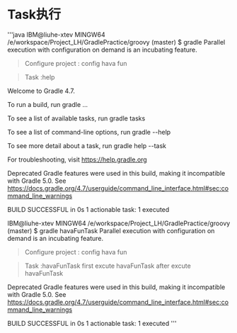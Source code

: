 # Task执行

'''java
  IBM@liuhe-xtev MINGW64 /e/workspace/Project_LH/GradlePractice/groovy (master)
  $ gradle
  Parallel execution with configuration on demand is an incubating feature.

  > Configure project :
  config hava fun

  > Task :help

  Welcome to Gradle 4.7.

  To run a build, run gradle <task> ...

  To see a list of available tasks, run gradle tasks

  To see a list of command-line options, run gradle --help

  To see more detail about a task, run gradle help --task <task>

  For troubleshooting, visit https://help.gradle.org

  Deprecated Gradle features were used in this build, making it incompatible with Gradle 5.0.
  See https://docs.gradle.org/4.7/userguide/command_line_interface.html#sec:command_line_warnings

  BUILD SUCCESSFUL in 0s
  1 actionable task: 1 executed

  IBM@liuhe-xtev MINGW64 /e/workspace/Project_LH/GradlePractice/groovy (master)
  $ gradle havaFunTask
  Parallel execution with configuration on demand is an incubating feature.

  > Configure project :
  config hava fun

  > Task :havaFunTask
  first excute havaFunTask
  after excute havaFunTask

  Deprecated Gradle features were used in this build, making it incompatible with Gradle 5.0.
  See https://docs.gradle.org/4.7/userguide/command_line_interface.html#sec:command_line_warnings

  BUILD SUCCESSFUL in 0s
  1 actionable task: 1 executed
'''

